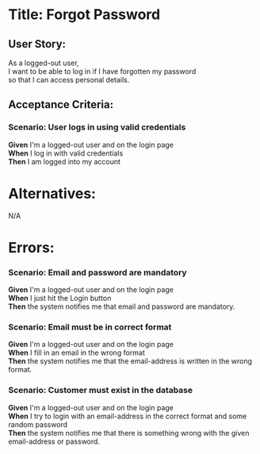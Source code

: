 # Title: Forgot Password
## User Story:

As a logged-out user,  
I want to be able to log in if I have forgotten my password  
so that I can access personal details.

## Acceptance Criteria:

### Scenario: User logs in using valid credentials
**Given** I'm a logged-out user and on the login page  
**When** I log in with valid credentials  
**Then** I am logged into my account

# Alternatives:
N/A

# Errors:

### Scenario: Email and password are mandatory
**Given** I'm a logged-out user and on the login page  
**When** I just hit the Login button  
**Then** the system notifies me that email and password are mandatory.

### Scenario: Email must be in correct format
**Given** I'm a logged-out user and on the login page  
**When** I fill in an email in the wrong format  
**Then** the system notifies me that the email-address is written in the wrong format.

### Scenario: Customer must exist in the database
**Given** I'm a logged-out user and on the login page  
**When** I try to login with an email-address in the correct format and some random password  
**Then** the system notifies me that there is something wrong with the given email-address or password.